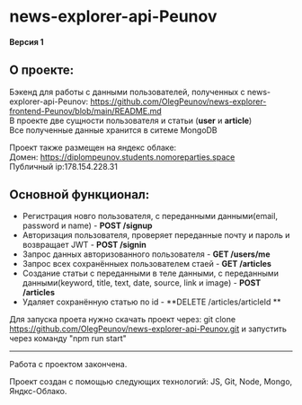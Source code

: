 # news-explorer-api-Peunov

#### Версия 1

## О проекте:  

Бэкенд для работы с данными пользователей, полученных с news-explorer-api-Peunov: https://github.com/OlegPeunov/news-explorer-frontend-Peunov/blob/main/README.md  
В проекте две сущности пользователя и статьи (**user** и **article**)  
Все полученные данные хранится в ситеме MongoDB

Проект также размещен на яндекс облаке:  
Домен: https://diplompeunov.students.nomoreparties.space  
Публичный ip:178.154.228.31


## Основной функционал:

* Регистрация новго пользователя, с переданными данными(email, password и name) - **POST /signup**
* Авторизация пользователя, проверяет переданные почту и пароль и возвращает JWT - **POST /signin**
* Запрос данных авторизованного пользователя - **GET /users/me**
* Запрос всех сохранённыех пользователем стаей - **GET /articles**
* Создание статьи с переданными в теле данными, с переданными данными(keyword, title, text, date, source, link и image) - **POST /articles** 
* Удаляет сохранённую статью по id - **DELETE /articles/articleId **




Для запуска проета нужно скачать проект через: git clone https://github.com/OlegPeunov/news-explorer-api-Peunov.git
и запустить через команду "npm run start"



***

Работа с проектом закончена.

Проект создан с помощью следующих технологий: JS, Git, Node, Mongo, Яндкс-Облако.
